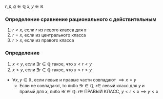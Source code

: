 $r,p,q\in \mathbb{Q}$
$x,y \in \mathbb{R}$

### Определение сравнение рационального с действительным

1. $r<x$, если $r$ из левого класса для $x$
2. $r=x$, если из центрального класса
3. $r>x$, если из правого класса

### Определение  
1. $x<y$,  если $\exists r\in\mathbb{Q}$ такое, что $x<r<y$
2. $x>y$, если $\exists r\in \mathbb{Q}$ такое, что $x>r>y$
   
-  $\forall x,y\in \mathbb{R}$, если левые и правые части совпадают $\implies x=y$
	- Если не совпадают, то либо $\exists r\in\mathbb{Q}$, $r\in$ левый класс для $y$ и правый для $x$, либо $\exists r\in\mathbb{Q}:$ $r\in$ ПРАВЫЙ КЛАСС, $y<r<x\implies y<x$ 


